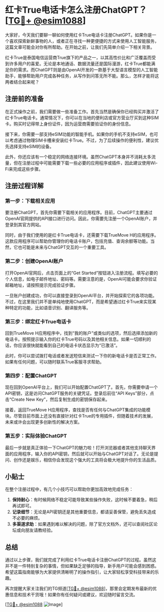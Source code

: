 # 红卡True电话卡怎么注册ChatGPT？[[TG💪+ @esim1088](https://t.me/s/esim1088)]

大家好，今天我们要聊一聊如何使用红卡True电话卡注册ChatGPT。如果你是一个喜欢探索新鲜事物的人，或者正在寻找一种更便捷的方式来使用人工智能服务，这篇文章可能会对你有所帮助。在开始之前，让我们先简单介绍一下相关背景。

红卡True是泰国电信运营商True旗下的产品之一，以其高性价比和广泛覆盖而受到许多用户的喜爱。无论是本地通话、数据流量还是国际漫游，红卡True都能满足你的需求。而ChatGPT则是由OpenAI开发的一款基于大型语言模型的人工智能助手，能够帮助用户完成各种任务，从写作到问答无所不能。那么，怎样才能将这两者结合起来呢？

## 注册前的准备

在正式操作之前，我们需要做一些准备工作。首先当然是确保你已经购买并激活了红卡True电话卡。通常情况下，你可以在当地的便利店或官方营业厅买到这种SIM卡。购买时记得带上身份证件，因为运营商需要验证你的身份信息。

接下来，你需要一部支持eSIM功能的智能手机。如果你的手机不支持eSIM，也可以考虑通过物理SIM卡槽来安装红卡True。不过，为了后续操作的便利性，建议优先选择支持eSIM的设备。

此外，你还应该有一个稳定的网络连接环境。虽然ChatGPT本身并不消耗太多流量，但在注册过程中可能需要下载一些必要的应用程序或插件，因此建议使用Wi-Fi来完成这些步骤。

## 注册过程详解

### 第一步：下载相关应用

要注册ChatGPT，首先你需要下载相关的应用程序。目前，ChatGPT主要通过OpenAI官网提供的API接口进行访问。因此，你需要先注册一个OpenAI账户，并登录到其官方网站。

同时，由于我们使用的是红卡True电话卡，还需要下载TrueMove H的应用程序。这款应用程序可以帮助你管理你的电话卡账户，包括充值、查询余额等功能。当然，它也可能是未来与ChatGPT交互的一个重要工具。

### 第二步：创建OpenAI账户

打开OpenAI官网后，点击页面上的“Get Started”按钮进入注册流程。填写必要的个人信息，如电子邮件地址、密码等。需要注意的是，OpenAI可能会要求你验证邮箱地址，请按照提示完成验证步骤。

一旦账户创建成功，你可以直接登录到OpenAI平台，并开始探索它的各项功能。不过，在这里我们并不是单纯地使用ChatGPT，而是希望通过红卡True来实现某种特定的功能，比如语音识别、翻译服务等。

### 第三步：绑定红卡True电话卡

回到TrueMove H应用程序中，找到“我的账户”或类似的选项，然后选择添加新的电话卡。按照提示输入你的红卡True号码以及其他相关信息。如果一切顺利的话，你应该很快就能看到自己的电话卡状态显示为“已激活”。

此时，你可以尝试拨打电话或者发送短信来测试一下你的新电话卡是否正常工作。如果有任何问题，可以随时联系True客服寻求帮助。

### 第四步：配置ChatGPT

现在回到OpenAI平台上，我们可以开始配置ChatGPT了。首先，你需要申请一个API密钥，这是访问ChatGPT服务的关键凭证。登录后前往“API Keys”部分，点击“Create New Key”，然后复制生成的密钥保存起来。

接着，返回TrueMove H应用程序，查找是否有任何与ChatGPT集成的功能模块。尽管目前市面上还没有直接针对红卡True的专用插件，但随着技术的发展，未来或许会出现更多创新性的解决方案。

### 第五步：实际体验ChatGPT

最后一步就是真正体验一下ChatGPT的魅力啦！打开浏览器或者其他支持聊天界面的应用程序，输入你的API密钥，然后就可以开始与ChatGPT对话了。无论是提问、创作还是娱乐，相信你会发现这个强大的工具将会极大地提升你的生活品质。

## 小贴士

在整个注册过程中，有几个小技巧可以帮助你更加高效地完成任务：

1. **保持耐心**：有时候网络不稳定可能导致某些操作失败，这时候不要着急，稍后再试即可。
2. **记录细节**：无论是API密钥还是其他重要信息，都请妥善保管，避免丢失造成不必要的麻烦。
3. **多渠道求助**：如果遇到难以解决的问题，除了官方文档外，还可以查阅社区论坛或向朋友请教经验。

## 总结

通过以上步骤，我们就完成了利用红卡True电话卡注册ChatGPT的过程。虽然这并不是一件特别复杂的事情，但如果缺乏足够的指导，新手用户可能会感到困惑。希望这篇指南能够为大家提供清晰明了的操作指引，让大家轻松享受科技带来的乐趣。

再次提醒大家关注我们的TG频道[[TG💪+ @esim1088](https://t.me/s/esim1088)]，那里会定期发布最新的优惠信息和技术干货哦！如果你有任何疑问或建议，欢迎随时留言交流。

[[TG💪+ @esim1088](https://t.me/s/esim1088) ![Image](https://i.postimg.cc/4NQfJmqS/Snipaste-2025-05-13-00-14-12.png)]